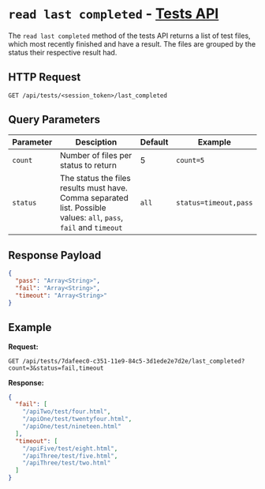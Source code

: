 # `read last completed` - [Tests API](../README.md#tests-api)

The `read last completed` method of the tests API returns a list of test files, which most recently finished and have a result. The files are grouped by the status their respective result had.

## HTTP Request

`GET /api/tests/<session_token>/last_completed`

## Query Parameters

| Parameter | Desciption                                                                                                                | Default | Example               |
| --------- | ------------------------------------------------------------------------------------------------------------------------- | ------- | --------------------- |
| `count`   | Number of files per status to return                                                                                      | 5       | `count=5`             |
| `status`  | The status the files results must have. Comma separated list. Possible values: `all`, `pass`, `fail` and `timeout` | `all`   | `status=timeout,pass` |

## Response Payload

```json
{
  "pass": "Array<String>",
  "fail": "Array<String>",
  "timeout": "Array<String>"
}
```

## Example

**Request:**

`GET /api/tests/7dafeec0-c351-11e9-84c5-3d1ede2e7d2e/last_completed?count=3&status=fail,timeout`

**Response:**

```json
{
  "fail": [
    "/apiTwo/test/four.html",
    "/apiOne/test/twentyfour.html",
    "/apiOne/test/nineteen.html"
  ],
  "timeout": [
    "/apiFive/test/eight.html",
    "/apiThree/test/five.html",
    "/apiThree/test/two.html"
  ]
}
```
